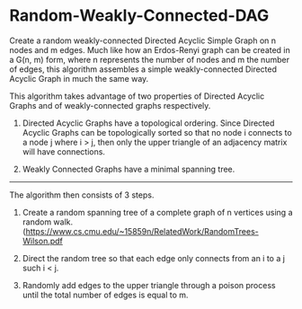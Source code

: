 # Random-Weakly-Connected-DAG
Create a random weakly-connected Directed Acyclic Simple Graph on n nodes and m edges. Much like how an Erdos-Renyi graph can be created in a G(n, m) form, where n represents the number of nodes and m the number of edges, this algorithm assembles a simple weakly-connected Directed Acyclic Graph in much the same way.

This algorithm takes advantage of two properties of Directed Acyclic Graphs and of weakly-connected graphs respectively.

1. Directed Acyclic Graphs have a topological ordering. Since Directed Acyclic Graphs can be topologically sorted so that no node i connects to a node j where i > j, then only the upper triangle
of an adjacency matrix will have connections.

2. Weakly Connected Graphs have a minimal spanning tree.

--- ---

The algorithm then consists of 3 steps. 

1. Create a random spanning tree of a complete graph of n vertices using a random walk. (https://www.cs.cmu.edu/~15859n/RelatedWork/RandomTrees-Wilson.pdf

2. Direct the random tree so that each edge only connects from an i to a j such i < j.

3. Randomly add edges to the upper triangle through a poison process until the total number of edges is equal to m.
